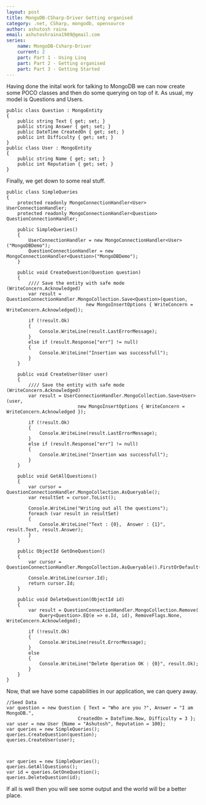 ```yaml
---
layout: post
title: MongoDB-CSharp-Driver Getting organised
category: .net, CSharp, mongodb, opensource
author: ashutosh raina
email: ashutoshraina1989@gmail.com
series:
	name: MongoDB-Csharp-Driver
	current: 2
	part: Part 1 - Using Linq
	part: Part 2 - Getting organised
	part: Part 3 - Getting Started
---
```


Having done the inital work for talking to MongoDB we can now create some POCO classes and then do some querying on top of it. As usual, my model is Questions and Users.


	public class Question : MongoEntity
	{
	    public string Text { get; set; }
	    public string Answer { get; set; }
	    public DateTime CreatedOn { get; set; }
	    public int Difficulty { get; set; }
	}
	public class User : MongoEntity
	{
	    public string Name { get; set; }
	    public int Reputation { get; set; }
	}
 

<!--excerpt-->

Finally, we get down to some real stuff. 


	public class SimpleQueries
	{
	    protected readonly MongoConnectionHandler<User> UserConnectionHandler;
	    protected readonly MongoConnectionHandler<Question> QuestionConnectionHandler;

	    public SimpleQueries()
	    {
	        UserConnectionHandler = new MongoConnectionHandler<User>("MongoDBDemo");
	        QuestionConnectionHandler = new MongoConnectionHandler<Question>("MongoDBDemo");
	    }

	    public void CreateQuestion(Question question)
	    {
	        //// Save the entity with safe mode (WriteConcern.Acknowledged)
	        var result = QuestionConnectionHandler.MongoCollection.Save<Question>(question, 
	                             new MongoInsertOptions { WriteConcern = WriteConcern.Acknowledged});

	        if (!result.Ok)
	        {
	            Console.WriteLine(result.LastErrorMessage);
	        }
	        else if (result.Response["err"] != null)
	        {
	            Console.WriteLine("Insertion was successfull");
	        }
	    }

	    public void CreateUser(User user)
	    {
	        //// Save the entity with safe mode (WriteConcern.Acknowledged)
	        var result = UserConnectionHandler.MongoCollection.Save<User>(user, 
	                          new MongoInsertOptions { WriteConcern = WriteConcern.Acknowledged });

	        if (!result.Ok)
	        {
	            Console.WriteLine(result.LastErrorMessage);
	        }
	        else if (result.Response["err"] != null)
	        {
	            Console.WriteLine("Insertion was successfull");
	        }
	    }

	    public void GetAllQuestions()
	    {
	        var cursor = QuestionConnectionHandler.MongoCollection.AsQueryable();
	        var resultSet = cursor.ToList();

	        Console.WriteLine("Writing out all the questions");
	        foreach (var result in resultSet)
	        {
	            Console.WriteLine("Text : {0},  Answer : {1}", result.Text, result.Answer);
	        }
	    }

	    public ObjectId GetOneQuestion()
	    {
	        var cursor = QuestionConnectionHandler.MongoCollection.AsQueryable().FirstOrDefault();

	        Console.WriteLine(cursor.Id);
	        return cursor.Id;
	    }

	    public void DeleteQuestion(ObjectId id)
	    {
	        var result = QuestionConnectionHandler.MongoCollection.Remove(
	            Query<Question>.EQ(e => e.Id, id), RemoveFlags.None, WriteConcern.Acknowledged);

	        if (!result.Ok)
	        {
	            Console.WriteLine(result.ErrorMessage);
	        }
	        else
	        {
	            Console.WriteLine("Delete Operation OK : {0}", result.Ok);
	        }
	    }
	}


Now, that we have some capabilities in our application, we can query away.

	//Seed Data
	var question = new Question { Text = "Who are you ?", Answer = "I am MongoDB.",
	                          CreatedOn = DateTime.Now, Difficulty = 3 };
	var user = new User {Name = "Ashutosh", Reputation = 100};
	var queries = new SimpleQueries();
	queries.CreateQuestion(question);
	queries.CreateUser(user);



	var queries = new SimpleQueries();
	queries.GetAllQuestions();
	var id = queries.GetOneQuestion();
	queries.DeleteQuestion(id);


If all is well then you will see some output and the world will be a better place.
